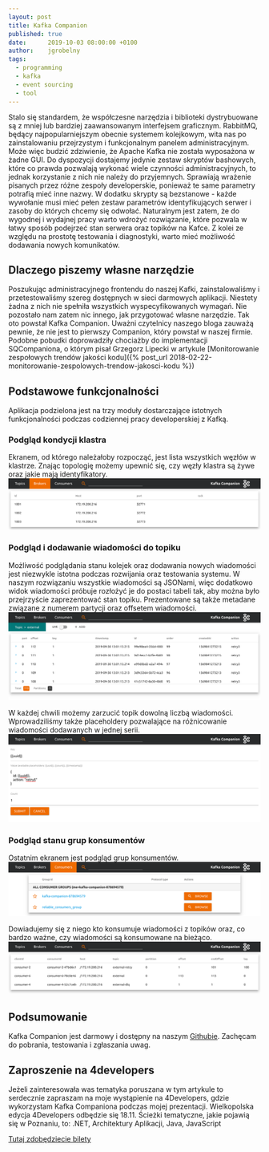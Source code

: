 ```yaml
---
layout: post
title: Kafka Companion
published: true
date:      2019-10-03 08:00:00 +0100
author:    jgrobelny
tags:
  - programming
  - kafka
  - event sourcing
  - tool
---
```


Stalo się standardem, że współczesne narzędzia i biblioteki dystrybuowane są z mniej lub bardziej zaawansowanym interfejsem graficznym. RabbitMQ, będący najpopularniejszym obecnie systemem kolejkowym, wita nas po zainstalowaniu przejrzystym i funkcjonalnym panelem administracyjnym. Może więc budzić zdziwienie, że Apache Kafka nie została wyposażona w żadne GUI. Do dyspozycji dostajemy jedynie zestaw skryptów bashowych, które co prawda pozwalają wykonać wiele czynności administracyjnych, to jednak korzystanie z nich nie należy do przyjemnych. Sprawiają wrażenie pisanych przez różne zespoły developerskie, ponieważ te same parametry potrafią mieć inne nazwy. W dodatku skrypty są bezstanowe - każde wywołanie musi mieć pełen zestaw parametrów identyfikujących serwer i zasoby do których chcemy się odwołać. Naturalnym jest zatem, że do wygodnej i wydajnej pracy warto wdrożyć rozwiązanie, które pozwala w łatwy sposób podejrzeć stan serwera oraz topików na Kafce. Z kolei ze względu na prostotę testowania i diagnostyki, warto mieć możliwość dodawania nowych komunikatów.  

## Dlaczego piszemy własne narzędzie
Poszukując administracyjnego frontendu do naszej Kafki, zainstalowaliśmy i przetestowaliśmy szereg dostępnych w sieci darmowych aplikacji. Niestety żadna z nich nie spełniła wszystkich wyspecyfikowanych wymagań. Nie pozostało nam zatem nic innego, jak przygotować własne narzędzie. Tak oto powstał Kafka Companion. Uważni czytelnicy naszego bloga zauważą pewnie, że nie jest to pierwszy Companion, który powstał w naszej firmie. Podobne pobudki doprowadziły chociażby do implementacji SQCompaniona, o którym pisał Grzegorz Lipecki w artykule [Monitorowanie zespołowych trendów jakości kodu]({% post_url 2018-02-22-monitorowanie-zespolowych-trendow-jakosci-kodu %})
   
## Podstawowe funkcjonalności
Aplikacja podzielona jest na trzy moduły dostarczające istotnych funkcjonalności podczas codziennej pracy developerskiej z Kafką.

### Podgląd kondycji klastra
Ekranem, od którego należałoby rozpocząć, jest lista wszystkich węzłów w klastrze. Znając topologię możemy upewnić się, czy węzły klastra są żywe oraz jakie mają identyfikatory.
![2019-10-03-kafka-companion_brokers.png](/assets/img/posts/2019-10-03-kafka-companion/2019-10-03-kafka-companion_brokers.png)

### Podgląd i dodawanie wiadomości do topiku
Możliwość podglądania stanu kolejek oraz dodawania nowych wiadomości jest niezwykle istotna podczas rozwijania oraz testowania systemu. W naszym rozwiązaniu wszystkie wiadomości są JSONami, więc dodatkowo widok wiadomości próbuje rozłożyć je do postaci tabeli tak, aby można było przejrzyście zaprezentować stan topiku.  Prezentowane są także metadane związane z numerem partycji oraz offsetem wiadomości.
![2019-10-03-kafka-companion_messages_list.png](/assets/img/posts/2019-10-03-kafka-companion/2019-10-03-kafka-companion_messages_list.png)

W każdej chwili możemy zarzucić topik dowolną liczbą wiadomości. Wprowadziliśmy także placeholdery pozwalające na różnicowanie wiadomości dodawanych w jednej serii.
![2019-10-03-kafka-companion_messages_new.png](/assets/img/posts/2019-10-03-kafka-companion/2019-10-03-kafka-companion_messages_new.png)

### Podgląd stanu grup konsumentów
Ostatnim ekranem jest podgląd grup konsumentów.
![2019-10-03-kafka-companion_consumers_list.png](/assets/img/posts/2019-10-03-kafka-companion/2019-10-03-kafka-companion_consumers_list.png)

 Dowiadujemy się z niego kto konsumuje wiadomości z topików oraz, co bardzo ważne, czy wiadomości są konsumowane na bieżąco. 
![2019-10-03-kafka-companion_consumers_details.png](/assets/img/posts/2019-10-03-kafka-companion/2019-10-03-kafka-companion_consumers_details.png)

## Podsumowanie
Kafka Companion jest darmowy i dostępny na naszym [Githubie](https://github.com/Consdata/kafka-companion). Zachęcam do pobrania, testowania i zgłaszania uwag.

## Zaproszenie na 4developers
Jeżeli zainteresowała was tematyka poruszana w tym artykule to serdecznie zapraszam na moje wystąpienie na 4Developers, gdzie wykorzystam Kafka Companiona podczas mojej prezentacji. Wielkopolska edycja 4Developers odbędzie się 18.11. Ścieżki tematyczne, jakie pojawią się w Poznaniu, to: .NET, Architektury Aplikacji, Java, JavaScript 

[Tutaj zdobędziecie bilety](https://evenea.pl/event/4developerspoznan2019/)
